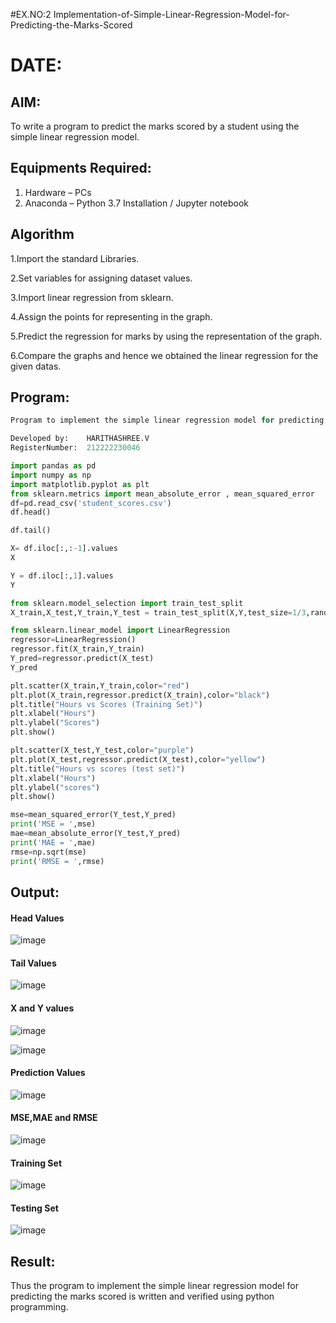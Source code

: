 #EX.NO:2 Implementation-of-Simple-Linear-Regression-Model-for-Predicting-the-Marks-Scored
# DATE:
## AIM:
To write a program to predict the marks scored by a student using the simple linear regression model.

## Equipments Required:
1. Hardware – PCs
2. Anaconda – Python 3.7 Installation / Jupyter notebook

## Algorithm

1.Import the standard Libraries.

2.Set variables for assigning dataset values.

3.Import linear regression from sklearn.

4.Assign the points for representing in the graph.

5.Predict the regression for marks by using the representation of the graph.

6.Compare the graphs and hence we obtained the linear regression for the given datas.

## Program:

```python
Program to implement the simple linear regression model for predicting the marks scored.

Developed by:    HARITHASHREE.V
RegisterNumber:  212222230046
```

```python
import pandas as pd
import numpy as np
import matplotlib.pyplot as plt
from sklearn.metrics import mean_absolute_error , mean_squared_error
df=pd.read_csv('student_scores.csv')
df.head()
```

```python
df.tail()
```

```python
X= df.iloc[:,:-1].values
X
```

```python
Y = df.iloc[:,1].values
Y
```

```python
from sklearn.model_selection import train_test_split
X_train,X_test,Y_train,Y_test = train_test_split(X,Y,test_size=1/3,random_state=0)
```

```python
from sklearn.linear_model import LinearRegression
regressor=LinearRegression()
regressor.fit(X_train,Y_train)
Y_pred=regressor.predict(X_test)
Y_pred
```

```python
plt.scatter(X_train,Y_train,color="red")
plt.plot(X_train,regressor.predict(X_train),color="black")
plt.title("Hours vs Scores (Training Set)")
plt.xlabel("Hours")
plt.ylabel("Scores")
plt.show()
```

```python
plt.scatter(X_test,Y_test,color="purple")
plt.plot(X_test,regressor.predict(X_test),color="yellow")
plt.title("Hours vs scores (test set)")
plt.xlabel("Hours")
plt.ylabel("scores")
plt.show()
```

```python
mse=mean_squared_error(Y_test,Y_pred)
print('MSE = ',mse)
mae=mean_absolute_error(Y_test,Y_pred)
print('MAE = ',mae)
rmse=np.sqrt(mse)
print('RMSE = ',rmse)
```

## Output:

#### Head Values
![image](https://github.com/haritha-venkat/Implementation-of-Simple-Linear-Regression-Model-for-Predicting-the-Marks-Scored/assets/121285701/747192b6-f483-4d87-b6bd-3028b893f31a)


#### Tail Values
![image](https://github.com/haritha-venkat/Implementation-of-Simple-Linear-Regression-Model-for-Predicting-the-Marks-Scored/assets/121285701/0852cd81-cf12-48e5-a17f-4d23125ca761)


#### X and Y values
![image](https://github.com/haritha-venkat/Implementation-of-Simple-Linear-Regression-Model-for-Predicting-the-Marks-Scored/assets/121285701/50187495-67bf-419f-af85-5d5bccea073e)

![image](https://github.com/haritha-venkat/Implementation-of-Simple-Linear-Regression-Model-for-Predicting-the-Marks-Scored/assets/121285701/ffc0f349-a6bf-45df-a2ae-e05cb44da33b)

####  Prediction Values
![image](https://github.com/haritha-venkat/Implementation-of-Simple-Linear-Regression-Model-for-Predicting-the-Marks-Scored/assets/121285701/53887a7d-0747-4cc7-a775-826f644376fc)


#### MSE,MAE and RMSE
![image](https://github.com/haritha-venkat/Implementation-of-Simple-Linear-Regression-Model-for-Predicting-the-Marks-Scored/assets/121285701/d44471f8-0ba7-4ca8-93ea-9329b9eba440)


#### Training Set
![image](https://github.com/haritha-venkat/Implementation-of-Simple-Linear-Regression-Model-for-Predicting-the-Marks-Scored/assets/121285701/700a63eb-3ff6-4346-a1bc-296e827f6e01)


#### Testing Set
![image](https://github.com/haritha-venkat/Implementation-of-Simple-Linear-Regression-Model-for-Predicting-the-Marks-Scored/assets/121285701/0ee278cb-3963-4d0f-931b-352550aba760)


## Result:
Thus the program to implement the simple linear regression model for predicting the marks scored is written and verified using python programming.
